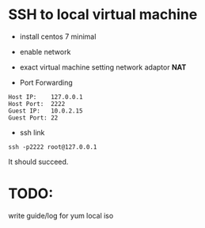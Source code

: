 # SSH to local virtual machine 
* install centos 7 minimal
* enable network 
* exact virtual machine setting
    network 
    adaptor **NAT**
    
* Port Forwarding
```
Host IP:    127.0.0.1
Host Port:  2222
Guest IP:   10.0.2.15
Guest Port: 22
```


* ssh link 
```
ssh -p2222 root@127.0.0.1
```

It should succeed.


# TODO:
write guide/log for yum local iso
